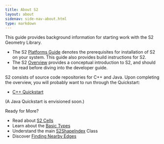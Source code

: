 ```yaml
---
title: About S2
layout: about
sidenav: side-nav-about.html
type: markdown
---
```


This guide provides background information for starting work with
the S2 Geometry Library.

*   The S2 [Platforms Guide](platforms) denotes the prerequisites
    for installation of S2 on your system. This guide also
    provides build instructions for S2.
*   The S2 [Overview](overview) provides a conceptual introduction
    to S2, and should be read before diving into the developer
    guide.

S2 consists of source code repositories for C++ and Java. Upon
completing the overview, you will probably want to run through
the Quickstart:

* [C++ Quickstart](../devguide/cpp/quickstart)

(A Java Quickstart is envisioned soon.)

Ready for More?

* Read about [S2 Cells](../devguide/s2cell_hierarchy)
* Learn about the [Basic Types](../devguide/basic_types)
* Understand the main [S2ShapeIndex](../devguide/s2shapeindex) Class
* Discover [Finding Nearby Edges](../devguide/s2closestedgequery)
